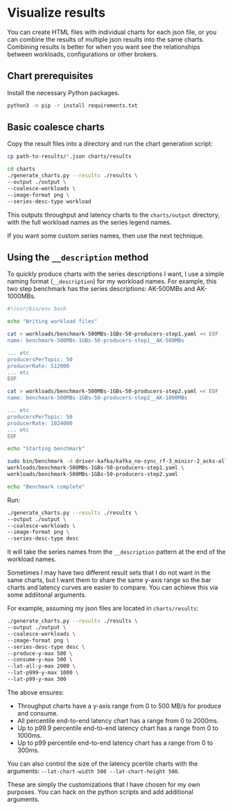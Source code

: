 # Visualize results

You can create HTML files with individual charts for each json file, or you can combine the results of multiple json results into the same charts. Combining results is better for when you want see the relationships between workloads, configurations or other brokers.

## Chart prerequisites

Install the necessary Python packages.

```bash
python3 -m pip -r install requirements.txt
```

## Basic coalesce charts

Copy the result files into a directory and run the chart generation script:

```bash
cp path-to-results/*.json charts/results

cd charts
./generate_charts.py --results ./results \
--output ./output \
--coalesce-workloads \
--image-format png \
--series-desc-type workload
```

This outputs throughput and latency charts to the `charts/output` directory, with the full workload names as the series legend names.

If you want some custom series names, then use the next technique.

## Using the `__description` method

To quickly produce charts with the series descriptions I want, I use a simple naming format (`__description`) for my workload names. For example, this two step benchmark has the series descriptions: AK-500MBs and AK-1000MBs.

```bash
#!/usr/bin/env bash

echo "Writing workload files"

cat > workloads/benchmark-500MBs-1GBs-50-producers-step1.yaml << EOF
name: benchmark-500MBs-1GBs-50-producers-step1__AK-500MBs

... etc
producersPerTopic: 50
producerRate: 512000
... etc
EOF

cat > workloads/benchmark-500MBs-1GBs-50-producers-step2.yaml << EOF
name: benchmark-500MBs-1GBs-50-producers-step2__AK-1000MBs

... etc
producersPerTopic: 50
producerRate: 1024000
... etc
EOF

echo "Starting benchmark"

sudo bin/benchmark -d driver-kafka/kafka_no-sync_rf-3_minisr-2_acks-all_linger-1ms.yaml \
workloads/benchmark-500MBs-1GBs-50-producers-step1.yaml \
workloads/benchmark-500MBs-1GBs-50-producers-step2.yaml

echo "Benchmark complete"
```
Run:
```bash
./generate_charts.py --results ./results \
--output ./output \
--coalesce-workloads \
--image-format png \
--series-desc-type desc
```

It will take the series names from the `__description` pattern at the end of the workload names.

Sometimes I may have two different result sets that I do not want in the same charts, but I want them to share the same y-axis range so the bar charts and latency curves are easier to compare. You can achieve this via some addiitonal arguments.

For example, assuming my json files are located in `charts/results`:

```bash
./generate_charts.py --results ./results \
--output ./output \
--coalesce-workloads \
--image-format png \
--series-desc-type desc \
--produce-y-max 500 \
--consume-y-max 500 \
--lat-all-y-max 2000 \
--lat-p999-y-max 1000 \
--lat-p99-y-max 300
```

The above ensures:
- Throughput charts have a y-axis range from 0 to 500 MB/s for produce and consume.
- All percentile end-to-end latency chart has a range from 0 to 2000ms.
- Up to p99.9 percentile end-to-end latency chart has a range from 0 to 1000ms.
- Up to p99 percentile end-to-end latency chart has a range from 0 to 300ms.

You can also control the size of the latency pcertile charts with the arguments: `--lat-chart-width 500 --lat-chart-height 500`.

These are simply the customizations that I have chosen for my own purposes. You can hack on the python scripts and add additional arguments.